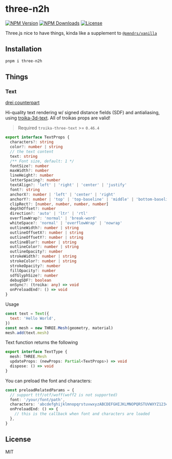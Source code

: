 # three-n2h

<a href="https://www.npmjs.com/package/three-n2h" target="_blank" rel="noopener noreferrer"><img src="https://badgen.net/npm/v/three-n2h" alt="NPM Version" /></a>
<a href="https://www.npmjs.com/package/three-n2h" target="_blank" rel="noopener noreferrer"><img src="https://badgen.net/npm/dt/three-n2h" alt="NPM Downloads" /></a>
<a href="https://github.com/alexzhang1030/three-n2h/blob/main/LICENSE" target="_blank" rel="noopener noreferrer"><img src="https://badgen.net/github/license/alexzhang1030/three-n2h" alt="License" /></a>

Three.js nice to have things, kinda like a supplement to [`@pmndrs/vanilla`](https://github.com/pmndrs/drei-vanilla)

## Installation

```bash
pnpm i three-n2h
```

## Things

### Text

[drei counterpart](https://drei.docs.pmnd.rs/abstractions/text#text)

Hi-quality text rendering w/ signed distance fields (SDF) and antialiasing, using [troika-3d-text](https://github.com/protectwise/troika/tree/master/packages/troika-3d-text). All of troikas props are valid!

> Required `troika-three-text` >= `0.46.4`

```ts
export interface TextProps {
  characters?: string
  color?: number | string
  // the text content
  text: string
  /** Font size, default: 1 */
  fontSize?: number
  maxWidth?: number
  lineHeight?: number
  letterSpacing?: number
  textAlign?: 'left' | 'right' | 'center' | 'justify'
  font?: string
  anchorX?: number | 'left' | 'center' | 'right'
  anchorY?: number | 'top' | 'top-baseline' | 'middle' | 'bottom-baseline' | 'bottom'
  clipRect?: [number, number, number, number]
  depthOffset?: number
  direction?: 'auto' | 'ltr' | 'rtl'
  overflowWrap?: 'normal' | 'break-word'
  whiteSpace?: 'normal' | 'overflowWrap' | 'nowrap'
  outlineWidth?: number | string
  outlineOffsetX?: number | string
  outlineOffsetY?: number | string
  outlineBlur?: number | string
  outlineColor?: number | string
  outlineOpacity?: number
  strokeWidth?: number | string
  strokeColor?: number | string
  strokeOpacity?: number
  fillOpacity?: number
  sdfGlyphSize?: number
  debugSDF?: boolean
  onSync?: (troika: any) => void
  onPreloadEnd?: () => void
}
```

Usage

```jsx
const text = Text({
  text: 'Hello World',
})
const mesh = new THREE.Mesh(geometry, material)
mesh.add(text.mesh)
```

Text function returns the following

```ts
export interface TextType {
  mesh: THREE.Mesh
  updateProps: (newProps: Partial<TextProps>) => void
  dispose: () => void
}
```

You can preload the font and characters:

```ts
const preloadRelatedParams = {
  // support ttf/otf/woff(woff2 is not supported)
  font: '/your/font/path',
  characters: 'abcdefghijklmnopqrstuvwxyzABCDEFGHIJKLMNOPQRSTUVWXYZ1234567890!?.,:;\'"()[]{}<>|/@\\^$-%+=#_&~*',
  onPreloadEnd: () => {
    // this is the callback when font and characters are loaded
  },
}
```

## License

MIT
